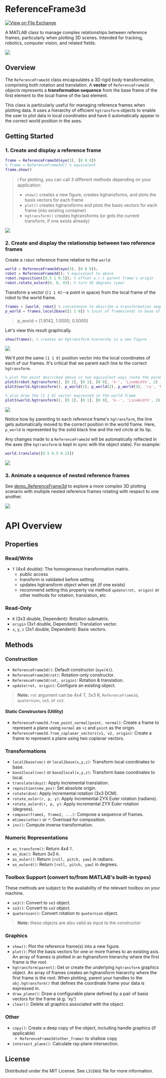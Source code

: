 # ReferenceFrame3d

[![View on File Exchange](https://www.mathworks.com/matlabcentral/images/matlab-file-exchange.svg)](https://www.mathworks.com/matlabcentral/fileexchange/XXXXXX-referenceframe3d) <!-- TODO: Replace XXXXXX with File Exchange ID if submitted -->
<!-- Add other badges as needed, e.g., License, Version -->

A MATLAB class to manage complex relationships between reference frames, particularly when plotting 3D scenes.  Intended for tracking, robotics, computer vision, and related fields.

<img src="./assets/01_demo.gif"/>

## Overview

The `ReferenceFrame3d` class encapsulates a 3D rigid body transformation, comprising both rotation and translation. A **vector** of `ReferenceFrame3d` objects represents a **transformation sequence** from the base frame of the first element to the local frame of the last element.  

This class is particularly useful for managing reference frames when plotting data.  It uses a hierarchy of efficient `hgtransform` objects to enable the user to plot data in local coordinates and have it automatically appear in the correct world position in the axes.

## Getting Started

### 1. Create and display a reference frame

```matlab
frame = ReferenceFrame3d(eye(3), [0 0 0])
% frame = ReferenceFrame3d() % equivalent
frame.show()
```
> ℹ️ For plotting, you can call 3 different methods depending on your application: 
> * `show()` creates a new figure, creates hgtransforms, and plots the basis vectors for each frame
> * `plot()` creates hgtransforms and plots the basis vectors for each frame (into existing container)
> * `hgtransform()` creates hgtransforms (or gets the current transform, if one exists already)

<img src="./assets/02_oneframe.png"/>

### 2. Create and display the relationship between two reference frames

Create a `robot` reference frame relative to the `world`.
```matlab
world = ReferenceFrame3d(eye(3), [0 0 0]);
robot = ReferenceFrame3d(); % equivalent to above
robot.reposition([0.5 1 0.5]); % offset w.r.t parent frame's origin
robot.rotate_eulerd(0, 0, 45); % turn 45 degrees (yaw)
```

Transform a vector (`[1 1 0]`--a point in space) from the local frame of the robot to the world frame.
```matlab
frames = [world, robot] % concatenate to describe a transformation sequence
p_world = frames.local2base([1 1 0]) % local of frames(end) to base of frames(1)
```
>p_world = [1.9142,    1.0000,    0.5000]

Let's view this result graphically.

```matlab
show(frames); % creates an hgtransform hierarchy in a new figure
```

<img src="./assets/03_twoframes.png"/>

We'll plot the same `[1 1 0]` position vector into the local coordinates of each of our frames.  It's critical that we parent each line to the correct `hgtransform`.

```matlab
% plot the point described above in two equivalent ways (note the parent changing)
plot3(robot.hgtransform(), [0 1], [0 1], [0 0], 'k-', 'LineWidth', 2)
plot3(world.hgtransform(), p_world(1), p_world(2), p_world(3), 'ro', 'MarkerSize', 12)

% also draw the [1 1 0] vector expressed in the world frame
plot3(world.hgtransform(), [0 1], [0 1], [0 0], 'k--', 'LineWidth', 2)
```
<img src="./assets/04_twoframes.png"/>

Notice how by parenting to each reference frame's `hgtransform`, the line gets automatically moved to the correct position in the world frame.  Here, `p_world` is represented by the solid black line and the red circle at its tip.

Any changes made to a `ReferenceFrame3d` will be automatically reflected in the axes (the `hgtransform` is kept in sync with the object state).  For example:

```matlab
world.translate([0.5 0.5 0.25])
```

<img src="./assets/05_twoframes.png"/>

### 3. Animate a sequence of nested reference frames

See [demo_ReferenceFrame3d](./test/demo_ReferenceFrame3d.m) to explore a more complex 3D plotting scenario with multiple nested reference frames rotating with respect to one another.

<img src="./assets/01_demo.gif"/>

# API Overview

## Properties

### Read/Write
*   `T` (4x4 double): The homogeneous transformation matrix.
    * public access
    * transform is validated before setting
    * updates hgtransform object when set (if one exists)
    * recommend setting this property via method `update(rot, origin)` or other methods for rotation, translation, etc

### Read-Only
*   `R` (3x3 double, Dependent): Rotation submatrix.
*   `origin` (3x1 double, Dependent): Translation vector.
*   `x`, `y`, `z` (3x1 double, Dependent): Basis vectors.

## Methods
### Construction

*   `ReferenceFrame3d()`: Default constructor (`eye(4)`).
*   `ReferenceFrame3d(rot)`: Rotation-only constructor.
*   `ReferenceFrame3d(rot, origin)`: Rotation & translation.
*   `update(rot, origin)`: Configure an existing object.

> **Note:** `rot` argument can be 4x4 T, 3x3 R, `ReferenceFrame3d`, `quaternion`, `se3`, or `so3`.

#### Static Constructors (Utility)
*   `ReferenceFrame3d.from_point_normal(point, normal)`: Create a frame to represent a plane using `normal` as `+z` and `point` as the origin. 
*   `ReferenceFrame3d.from_coplanar_vectors(v1, v2, origin)`: Create a frame to represent a plane using two coplanar vectors.

### Transformations

*   `local2base(vec)` or `local2base(x,y,z)`: Transform local coordinates to base.
*   `base2local(vec)` or `base2local(x,y,z)`: Transform base coordinates to local.
*   `translate(dxyz)`: Apply incremental translation.
*   `reposition(new_pos)`: Set absolute origin.
*   `rotate(dcm)`: Apply incremental rotation (3x3 DCM).
*   `rotate_euler(r, p, y)`: Apply incremental ZYX Euler rotation (radians).
*   `rotate_eulerd(r, p, y)`: Apply incremental ZYX Euler rotation (degrees).
*   `compose(frame1, frame2, ...)`: Compose a sequence of frames.
*   `mtimes(other)` or `*`: Overload for composition.
*   `inv()`: Compute inverse transformation.

### Numeric Representations

*   `as_transform()`: Return 4x4 `T`.
*   `as_dcm()`: Return 3x3 `R`.
*   `as_euler()`: Return `[roll, pitch, yaw]` in radians.
*   `as_eulerd()`: Return `[roll, pitch, yaw]` in degrees.

### Toolbox Support (convert to/from MATLAB's built-in types)

These methods are subject to the availability of the relevant toolbox on your machine.
*   `se3()`: Convert to `se3` object.
*   `so3()`: Convert to `so3` object.
*   `quaternion()`: Convert rotation to `quaternion` object.
> **Note:** these objects are also valid as input to the constructor

### Graphics

*   `show()`: Plot the reference frame(s) into a new figure.
*   `plot()`: Plot the basis vectors for one or more frames to an existing axis.  An array of frames is plotted in an hgtransform hierarchy where the first frame is the root.
*   `hgtransform(parent)`: Get or create the underlying `hgtransform` graphics object.  An array of frames creates an hgtransform hierarchy where the first frame is the root.  When plotting, parent your handles to the `obj.hgtransform()` that defines the coordinate frame your data is expressed in.
*   `draw_plane()`: Draw a configurable plane defined by a pair of basis vectors for the frame (e.g. 'xy')
*   `clear()`: Delete all graphics associated with the object.

### Other

*   `copy()`: Create a deep copy of the object, including handle graphics (if applicable)
    - `ReferenceFrame3d(other_frame)` to shallow copy
*   `intersect_plane()`: Calculate ray-plane intersection.

## License

Distributed under the MIT License. See `LICENSE` file for more information.
